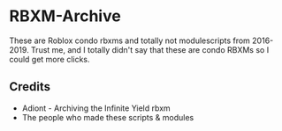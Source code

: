 # RBXM-Archive
These are Roblox condo rbxms and totally not modulescripts from 2016-2019. Trust me, and I totally didn't say that these are condo RBXMs so I could get more clicks.
## Credits
* Adiont - Archiving the Infinite Yield rbxm
* The people who made these scripts & modules

